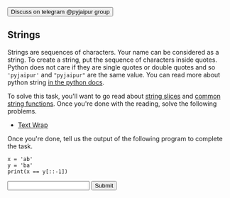 <a href='https://t.me/pyjaipur'><button>Discuss on telegram @pyjaipur group</button></a>
## Strings

Strings are sequences of characters. Your name can be considered as a string. To create a string, put the sequence of characters inside quotes. Python does not care if they are single quotes or double quotes and so `'pyjaipur'` and  `"pyjaipur"` are the same value. You can read more about python string [in the python docs](https://docs.python.org/3/tutorial/introduction.html#strings).

To solve this task, you'll want to go read about [string slices](https://www.geeksforgeeks.org/python-slice-from-last-occurrence-of-k/) and [common string functions](https://www.geeksforgeeks.org/python-test-if-string-contains-alphabets-and-spaces/). Once you're done with the reading, solve the following problems.

- [Text Wrap](https://www.hackerrank.com/challenges/text-wrap/problem)


Once you're done, tell us the output of the following program to complete the task.

    x = 'ab'
    y = 'ba'
    print(x == y[::-1])
    
<form method='POST'>
  <input name='answer'>
  <input type='submit' value='Submit'>
</form>
